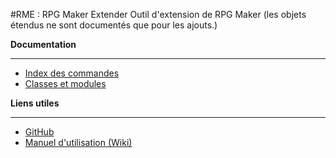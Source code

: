 #RME : RPG Maker Extender
Outil d'extension de RPG Maker (les objets étendus ne sont documentés que pour les ajouts.)

**Documentation**  
- - -  
*    [Index des commandes](__command_list.md)
*    [Classes et modules](__class-and-module_list.md)




**Liens utiles**  
- - -  
*    [GitHub](https://github.com/funkywork/RME)
*    [Manuel d'utilisation (Wiki)](https://github.com/funkywork/RME/wiki)


